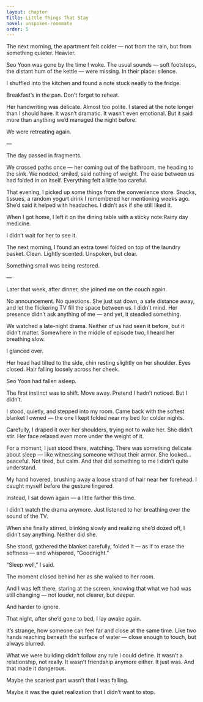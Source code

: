```yaml
---
layout: chapter
Title: Little Things That Stay
novel: unspoken-roommate
order: 5
---
```


The next morning, the apartment felt colder — not from the rain, but from something quieter. Heavier.

Seo Yoon was gone by the time I woke. The usual sounds — soft footsteps, the distant hum of the kettle — were missing. In their place: silence.

I shuffled into the kitchen and found a note stuck neatly to the fridge.

Breakfast’s in the pan. Don’t forget to reheat.

Her handwriting was delicate. Almost too polite. I stared at the note longer than I should have. It wasn’t dramatic. It wasn’t even emotional. But it said more than anything we’d managed the night before.

We were retreating again.

—

The day passed in fragments.

We crossed paths once — her coming out of the bathroom, me heading to the sink. We nodded, smiled, said nothing of weight. The ease between us had folded in on itself. Everything felt a little too careful.

That evening, I picked up some things from the convenience store. Snacks, tissues, a random yogurt drink I remembered her mentioning weeks ago. She’d said it helped with headaches. I didn’t ask if she still liked it.

When I got home, I left it on the dining table with a sticky note:Rainy day medicine.

I didn’t wait for her to see it.

The next morning, I found an extra towel folded on top of the laundry basket. Clean. Lightly scented. Unspoken, but clear.

Something small was being restored.

—

Later that week, after dinner, she joined me on the couch again.

No announcement. No questions. She just sat down, a safe distance away, and let the flickering TV fill the space between us. I didn’t mind. Her presence didn’t ask anything of me — and yet, it steadied something.

We watched a late-night drama. Neither of us had seen it before, but it didn’t matter. Somewhere in the middle of episode two, I heard her breathing slow.

I glanced over.

Her head had tilted to the side, chin resting slightly on her shoulder. Eyes closed. Hair falling loosely across her cheek.

Seo Yoon had fallen asleep.

The first instinct was to shift. Move away. Pretend I hadn’t noticed. But I didn’t.

I stood, quietly, and stepped into my room. Came back with the softest blanket I owned — the one I kept folded near my bed for colder nights.

Carefully, I draped it over her shoulders, trying not to wake her. She didn’t stir. Her face relaxed even more under the weight of it.

For a moment, I just stood there, watching. There was something delicate about sleep — like witnessing someone without their armor. She looked... peaceful. Not tired, but calm. And that did something to me I didn’t quite understand.

My hand hovered, brushing away a loose strand of hair near her forehead. I caught myself before the gesture lingered.

Instead, I sat down again — a little farther this time.

I didn’t watch the drama anymore. Just listened to her breathing over the sound of the TV.

When she finally stirred, blinking slowly and realizing she’d dozed off, I didn’t say anything. Neither did she.

She stood, gathered the blanket carefully, folded it — as if to erase the softness — and whispered, “Goodnight.”

“Sleep well,” I said.

The moment closed behind her as she walked to her room.

And I was left there, staring at the screen, knowing that what we had was still changing — not louder, not clearer, but deeper.

And harder to ignore.

That night, after she’d gone to bed, I lay awake again.

It’s strange, how someone can feel far and close at the same time. Like two hands reaching beneath the surface of water — close enough to touch, but always blurred.

What we were building didn’t follow any rule I could define. It wasn’t a relationship, not really. It wasn’t friendship anymore either. It just was. And that made it dangerous.

Maybe the scariest part wasn’t that I was falling.

Maybe it was the quiet realization that I didn’t want to stop.
